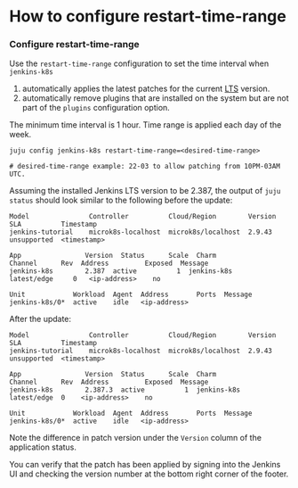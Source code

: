 # How to configure restart-time-range

### Configure restart-time-range

Use the `restart-time-range` configuration to set the time interval when `jenkins-k8s`

1. automatically applies the latest patches for the current
   [LTS](https://www.jenkins.io/download/lts/) version.
2. automatically remove plugins that are installed on the system but are not part of the `plugins`
   configuration option.

The minimum time interval is 1 hour. Time range is applied each day of the week.

```
juju config jenkins-k8s restart-time-range=<desired-time-range>

# desired-time-range example: 22-03 to allow patching from 10PM-03AM UTC.
```

Assuming the installed Jenkins LTS version to be 2.387, the output of `juju status` should look
similar to the following before the update:

```
Model               Controller          Cloud/Region        Version  SLA          Timestamp
jenkins-tutorial    microk8s-localhost  microk8s/localhost  2.9.43   unsupported  <timestamp>

App                Version  Status      Scale  Charm              Channel      Rev  Address         Exposed  Message
jenkins-k8s        2.387  active          1  jenkins-k8s        latest/edge     0   <ip-address>    no

Unit            Workload  Agent  Address       Ports  Message
jenkins-k8s/0*  active    idle   <ip-address>
```

After the update:

```
Model               Controller          Cloud/Region        Version  SLA          Timestamp
jenkins-tutorial    microk8s-localhost  microk8s/localhost  2.9.43   unsupported  <timestamp>

App                Version  Status      Scale  Charm              Channel      Rev  Address         Exposed  Message
jenkins-k8s        2.387.3  active          1  jenkins-k8s        latest/edge  0    <ip-address>    no

Unit            Workload  Agent  Address       Ports  Message
jenkins-k8s/0*  active    idle   <ip-address>
```

Note the difference in patch version under the `Version` column of the application status.

You can verify that the patch has been applied by signing into the Jenkins UI and checking the
version number at the bottom right corner of the footer.